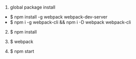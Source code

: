 
1. global package install
 - $ npm install -g webpack webpack-dev-server
 - $ npm i -g webpack-cli && npm i -D webpack webpack-cli

2. $ npm install

3. $ webpack

4. $ npm start

